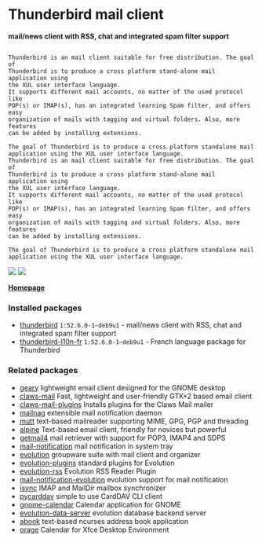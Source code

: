 # Thunderbird mail client

__mail/news client with RSS, chat and integrated spam filter support__

```

Thunderbird is an mail client suitable for free distribution. The goal of
Thunderbird is to produce a cross platform stand-alone mail application using
the XUL user interface language.
It supports different mail accounts, no matter of the used protocol like
POP(s) or IMAP(s), has an integrated learning Spam filter, and offers easy
organization of mails with tagging and virtual folders. Also, more features
can be added by installing extensions.

The goal of Thunderbird is to produce a cross platform standalone mail
application using the XUL user interface language.
Thunderbird is an mail client suitable for free distribution. The goal of
Thunderbird is to produce a cross platform stand-alone mail application using
the XUL user interface language.
It supports different mail accounts, no matter of the used protocol like
POP(s) or IMAP(s), has an integrated learning Spam filter, and offers easy
organization of mails with tagging and virtual folders. Also, more features
can be added by installing extensions.

The goal of Thunderbird is to produce a cross platform standalone mail
application using the XUL user interface language.

```

[![](https://screenshots.debian.net/thumbnail-with-version/thunderbird/9001)](https://screenshots.debian.net/screenshot-with-version/thunderbird/9001)
[![](https://screenshots.debian.net/thumbnail-with-version/lightning/9001)](https://screenshots.debian.net/screenshot-with-version/lightning/9001)



**[Homepage](http://www.mozilla.org/thunderbird/)**

### Installed packages

* [thunderbird](https://packages.debian.org/stretch/thunderbird) `1:52.6.0-1~deb9u1` - mail/news client with RSS, chat and integrated spam filter support
* [thunderbird-l10n-fr](https://packages.debian.org/stretch/thunderbird-l10n-fr) `1:52.6.0-1~deb9u1` - French language package for Thunderbird

### Related packages

 * [geary](https://packages.debian.org/stretch/geary) lightweight email client designed for the GNOME desktop
 * [claws-mail](https://packages.debian.org/stretch/claws-mail) Fast, lightweight and user-friendly GTK+2 based email client
 * [claws-mail-plugins](https://packages.debian.org/stretch/claws-mail-plugins) Installs plugins for the Claws Mail mailer
 * [mailnag](https://packages.debian.org/stretch/mailnag) extensible mail notification daemon
 * [mutt](https://packages.debian.org/stretch/mutt) text-based mailreader supporting MIME, GPG, PGP and threading
 * [alpine](https://packages.debian.org/stretch/alpine) Text-based email client, friendly for novices but powerful
 * [getmail4](https://packages.debian.org/stretch/getmail4) mail retriever with support for POP3, IMAP4 and SDPS
 * [mail-notification](https://packages.debian.org/stretch/mail-notification) mail notification in system tray
 * [evolution](https://packages.debian.org/stretch/evolution) groupware suite with mail client and organizer
 * [evolution-plugins](https://packages.debian.org/stretch/evolution-plugins) standard plugins for Evolution
 * [evolution-rss](https://packages.debian.org/stretch/evolution-rss) Evolution RSS Reader Plugin
 * [mail-notification-evolution](https://packages.debian.org/stretch/mail-notification-evolution) evolution support for mail notification
 * [isync](https://packages.debian.org/stretch/isync) IMAP and MailDir mailbox synchronizer
 * [pycarddav](https://packages.debian.org/stretch/pycarddav) simple to use CardDAV CLI client
 * [gnome-calendar](https://packages.debian.org/stretch/gnome-calendar) Calendar application for GNOME
 * [evolution-data-server](https://packages.debian.org/stretch/evolution-data-server) evolution database backend server
 * [abook](https://packages.debian.org/stretch/abook) text-based ncurses address book application
 * [orage](https://packages.debian.org/stretch/orage) Calendar for Xfce Desktop Environment
